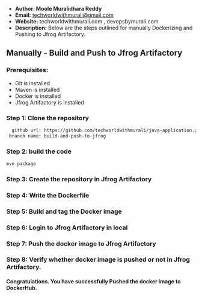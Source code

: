 + <b>Author: Moole Muralidhara Reddy</b></br>
+ <b>Email:</b> techworldwithmurali@gmail.com</br>
+ <b>Website:</b> techworldwithmurali.com , devopsbymurali.com</br>
+ <b>Description:</b> Below are the steps outlined for manually Dockerizing and Pushing to Jfrog Artifactory.</br>

## Manually - Build and Push to Jfrog Artifactory

### Prerequisites:
+ Git is installed
+ Maven is installed
+ Docker is installed
+ Jfrog Artifactory is installed

### Step 1: Clone the repository
  
```xml
  github url: https://github.com/techworldwithmurali/java-application.git
 branch name: build-and-push-to-jfrog
```
### Step 2: build the code
```xml
mvn package
```
### Step 3: Create the repository in Jfrog Artifactory
### Step 4: Write the Dockerfile
### Step 5: Build and tag the Docker image
### Step 6: Login to Jfrog Artifactory in local
### Step 7: Push the docker image to Jfrog Artifactory
### Step 8: Verify whether docker image is pushed or not in Jfrog Artifactory.


#### Congratulations. You have successfully Pushed the docker image to DockerHub.
